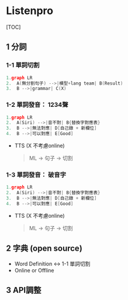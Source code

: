 # Listenpro
[TOC]
## 1 分詞

### 1-1 單詞切割

```c
1.graph LR
2.  A(無分割句子) -->|模型+lang team| B(Result)
3.  B -->|grammar| C(X)
```

### 1-2 單詞發音： 1234聲

```c
1.graph LR
2.  A(Siri) -->|音不對| B{替換字對應表}
3.  B -->|無法對應| D[自己錄 + 新欄位]
4.  B -->|可以對應| E[Good]
```

- TTS (X 不考慮online)
    > ML -> 句子 -> 切割
    > 

### 1-3 單詞發音： 破音字

```c
1.graph LR
2.  A(Siri) -->|音不對| B{替換字對應表}
3.  B -->|無法對應| D[自己錄 + 新欄位]
4.  B -->|可以對應| E[Good]
```

- TTS (X 不考慮online)
    
    > ML -> 句子 -> 切割
    > 

## 2 字典 (open source)

- Word Definition <-> 1-1 單詞切割
- Online or Offline

## 3 API調整
